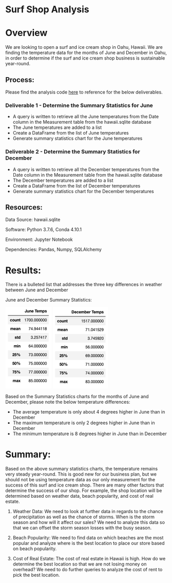 # Surf Shop Analysis

# Overview

We are looking to open a surf and ice cream shop in Oahu, Hawaii. We are finding the temperature data for the months of June and December in Oahu, in order to determine if the surf and ice cream shop business is sustainable year-round.

## Process:
Please find the analysis code [here](https://github.com/corispade/Surfs_Up/blob/main/SurfsUp_Challenge.ipynb) to reference for the below deliverables.

### Deliverable 1 - Determine the Summary Statistics for June
* A query is written to retrieve all the June temperatures from the Date column in the Measurement table from the hawaii.sqlite database
* The June temperatures are added to a list
* Create a DataFrame from the list of June temperatures
* Generate summary statistics chart for the June temperatures

### Deliverable 2 - Determine the Summary Statistics for December
* A query is written to retrieve all the December temperatures from the Date column in the Measurement table from the hawaii.sqlite database
* The December temperatures are added to a list
* Create a DataFrame from the list of December temperatures
* Generate summary statistics chart for the December temperatures

## Resources:
Data Source: hawaii.sqlite

Software: Python 3.7.6, Conda 4.10.1

Environment: Jupyter Notebook

Dependencies: Pandas, Numpy, SQLAlchemy

# Results:

There is a bulleted list that addresses the three key differences in weather between June and December

June and December Summary Statistics: 

![june](https://github.com/corispade/Surfs_Up/blob/main/Resources/june_temps.png) ![december](https://github.com/corispade/Surfs_Up/blob/main/Resources/december_temps.png)


Based on the Summary Statistics charts for the months of June and December, please note the below temperature differences:
* The average temperature is only about 4 degrees higher in June than in December
* The maximum temperature is only 2 degrees higher in June than in December
* The minimum temperature is 8 degrees higher in June than in December

# Summary:

Based on the above summary statistics charts, the temperature remains very steady year-round. This is good new for our business plan, but we should not be using temperature data as our only measurement for the success of this surf and ice cream shop. There are many other factors that determine the success of our shop. For example, the shop location will be determined based on weather data, beach popularity, and cost of real estate. 

1. Weather Data: We need to look at further data in regards to the chance of precipitation as well as the chance of storms. When is the storm season and how will it affect our sales? We need to analyze this data so that we can offset the storm season losses with the busy season.

2. Beach Popularity: We need to find data on which beaches are the most popular and analyze where is the best location to place our store based on beach popularity. 

3. Cost of Real Estate: The cost of real estate in Hawaii is high. How do we determine the best location so that we are not losing money on overhead? We need to do further queries to analyze the cost of rent to pick the best location. 